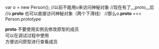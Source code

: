 var o = new Person();
//以前不能用o来访问神秘对象
//现在有了__proto__后
//o.__proto__ 也可以直接访问神秘对象（两个下滑线）
//那么o.__proto__ === Person.prototype


__proto__ 不要使用实例去修改原型的成员  
          可以在调试过程中使用   
          方便访问原型进行查看成员